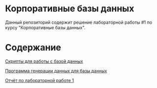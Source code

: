# Корпоративные базы данных

Данный репозиторий содержит решение лабораторной работы #1 по курсу "Корпоративные базы данных".


# Содержание

[Скрипты для работы с базой данных](https://github.com/WonMin13/EnterpriseDataBase/tree/main/Lab%20Work%20%231/scripts)

[Программа генерации данных для базы данных](https://github.com/WonMin13/EnterpriseDataBase/blob/main/Lab%20Work%20%231/programm/README.md)

[Отчёт по лабораторной работе 1](https://github.com/WonMin13/EnterpriseDataBase/blob/main/Lab%20Work%20%231/EDB_LR_%E2%84%961_Dubman_6133.pdf)
